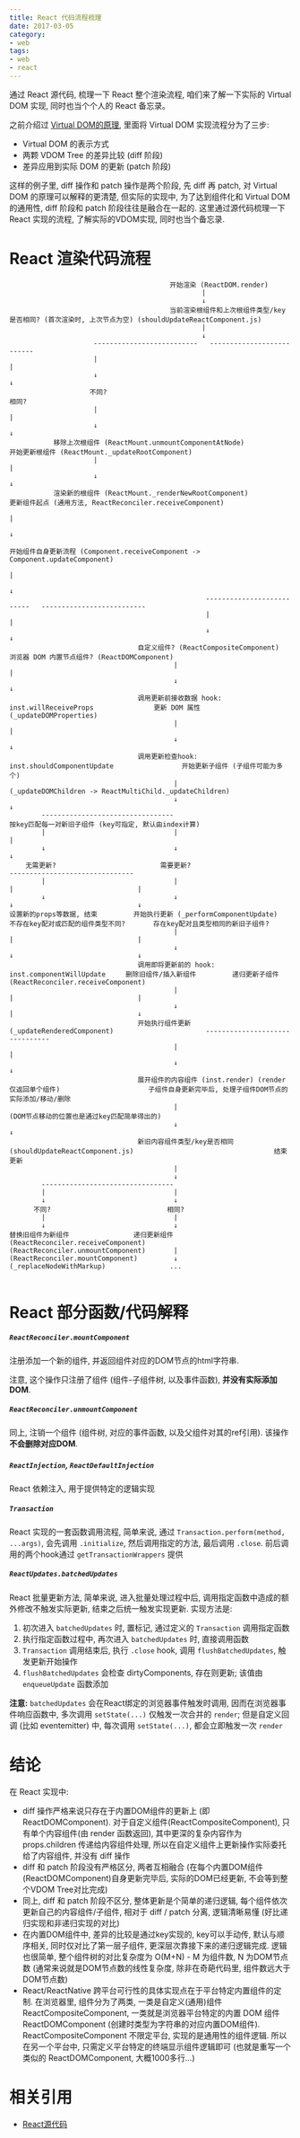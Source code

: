 ```yaml
---
title: React 代码流程梳理
date: 2017-03-05
category:
- web
tags:
- web
- react
---
```


通过 React 源代码, 梳理一下 React 整个渲染流程, 咱们来了解一下实际的 Virtual DOM 实现, 同时也当个个人的 React 备忘录。

<!-- more -->


之前介绍过 [Virtual DOM的原理](http://blog.yunfei.me/blog/virtual_dom.html), 里面将 Virtual DOM 实现流程分为了三步:

- Virtual DOM 的表示方式
- 两颗 VDOM Tree 的差异比较 (diff 阶段)
- 差异应用到实际 DOM 的更新 (patch 阶段)

这样的例子里, diff 操作和 patch 操作是两个阶段, 先 diff 再 patch, 对 Virtual DOM 的原理可以解释的更清楚, 但实际的实现中, 为了达到组件化和 Virtual DOM 的通用性, diff 阶段和 patch 阶段往往是融合在一起的. 这里通过源代码梳理一下 React 实现的流程, 了解实际的VDOM实现, 同时也当个备忘录.

# React 渲染代码流程

```doc
                                        开始渲染 (ReactDOM.render)
                                                |
                                                ↓
                                        当前渲染根组件和上次根组件类型/key是否相同? (首次渲染时, 上次节点为空) (shouldUpdateReactComponent.js)
                                                |
                                                ↓
                     --------------------------   --------------------------
                     |                                                      |
                     ↓                                                      ↓
                    不同?                                                  相同?
                     |                                                      |
                     ↓                                                      ↓
           移除上次根组件 (ReactMount.unmountComponentAtNode)            开始更新根组件 (ReactMount._updateRootComponent)
                     |                                                      |
                     ↓                                                      ↓
           渲染新的根组件 (ReactMount._renderNewRootComponent)           更新组件起点 (通用方法, ReactReconciler.receiveComponent)
                                                                            |
                                                                            ↓
                                                                        开始组件自身更新流程 (Component.receiveComponent -> Component.updateComponent)
                                                                            |
                                                                            ↓
                                                 --------------------------   --------------------------
                                                 |                                                      |
                                                 ↓                                                      ↓
                                自定义组件? (ReactCompositeComponent)                       浏览器 DOM 内置节点组件? (ReactDOMComponent)
                                         |                                                      |
                                         ↓                                                      ↓
                                调用更新前接收数据 hook: inst.willReceiveProps               更新 DOM 属性 (_updateDOMProperties)
                                         |                                                      |
                                         ↓                                                      ↓
                                调用更新检查hook: inst.shouldComponentUpdate                 开始更新子组件 (子组件可能为多个)
                                         |                                                  (_updateDOMChildren -> ReactMultiChild._updateChildren)
                                         ↓                                                      ↓
        ---------------------------------                                         按key匹配每一对新旧子组件 (key可指定, 默认由index计算)
        |                                |                                                      |
        ↓                                ↓                                                      ↓
    无需更新?                          需要更新?                                                   -------------------------------
        |                                |                                                      |                               |
        ↓                                ↓                                                      ↓                               ↓
设置新的props等数据, 结束         开始执行更新 (_performComponentUpdate)             不存在key配对或匹配的组件类型不同?       存在key配对且类型相同的新旧子组件?
                                         |                                                      |                               |
                                         ↓                                                      ↓                               ↓
                                调用即将更新前的 hook: inst.componentWillUpdate     删除旧组件/插入新组件         递归更新子组件 (ReactReconciler.receiveComponent)
                                         |                                                      |                               |
                                         ↓                                                      |                               ↓
                                开始执行组件更新 (_updateRenderedComponent)                       -------------------------------
                                         |                                                                                      |
                                         ↓                                                                                      ↓
                                展开组件的内容组件 (inst.render) (render仅返回单个组件)                      子组件自身更新完毕后, 处理子组件DOM节点的实际添加/移动/删除
                                         |                                                                       (DOM节点移动的位置也是通过key匹配简单得出的)
                                         ↓                                                                                      ↓
                                新旧内容组件类型/key是否相同 (shouldUpdateReactComponent.js)                                   结束更新
                                         |
                                         ↓
        ---------------------------------
        |                                |
        ↓                                ↓
      不同?                             相同?
        |                                |
        ↓                                ↓
替换旧组件为新组件                递归更新组件 (ReactReconciler.receiveComponent)
(ReactReconciler.unmountComponent)       |
(ReactReconciler.mountComponent)         ↓
(_replaceNodeWithMarkup)                ...


```

# React 部分函数/代码解释

##### `ReactReconciler.mountComponent`

注册添加一个新的组件, 并返回组件对应的DOM节点的html字符串.

注意, 这个操作只注册了组件 (组件-子组件树, 以及事件函数), **并没有实际添加DOM**.

##### `ReactReconciler.unmountComponent`

同上, 注销一个组件 (组件树, 对应的事件函数, 以及父组件对其的ref引用). 该操作**不会删除对应DOM**.

##### `ReactInjection`, `ReactDefaultInjection`

React 依赖注入, 用于提供特定的逻辑实现

##### `Transaction`

React 实现的一套函数调用流程, 简单来说, 通过 `Transaction.perform(method, ...args)`, 会先调用 `.initialize`, 然后调用指定的方法, 最后调用 `.close`. 前后调用的两个hook通过 `getTransactionWrappers` 提供

##### `ReactUpdates.batchedUpdates`

React 批量更新方法, 简单来说, 进入批量处理过程中后, 调用指定函数中造成的额外修改不触发实际更新, 结束之后统一触发实现更新. 实现方法是:

1. 初次进入 `batchedUpdates` 时, 置标记, 通过定义的 `Transaction` 调用指定函数
2. 执行指定函数过程中, 再次进入 `batchedUpdates` 时, 直接调用函数
3. `Transaction` 调用结束后, 执行 `.close` hook, 调用 `flushBatchedUpdates`, 触发更新开始操作
4. `flushBatchedUpdates` 会检查 dirtyComponents, 存在则更新; 该值由 `enqueueUpdate` 函数添加

**注意:** `batchedUpdates` 会在React绑定的浏览器事件触发时调用, 因而在浏览器事件响应函数中, 多次调用 `setState(...)` 仅触发一次合并的 `render`; 但是自定义回调 (比如 eventemitter) 中, 每次调用 `setState(...)`, 都会立即触发一次 `render`

# 结论

在 React 实现中:

- diff 操作严格来说只存在于内置DOM组件的更新上 (即 ReactDOMComponent). 对于自定义组件(ReactCompositeComponent), 只有单个内容组件(由 render 函数返回), 其中更深的复杂内容作为 props.children 传递给内容组件处理, 所以在自定义组件上更新操作实际委托给了内容组件, 并没有 diff 操作
- diff 和 patch 阶段没有严格区分, 两者互相融合 (在每个内置DOM组件(ReactDOMComponent)自身更新完毕后, 实际的DOM已经更新, 不会等到整个VDOM Tree对比完成)
- 同上, diff 和 patch 阶段不区分, 整体更新是个简单的递归逻辑, 每个组件依次更新自己的内容组件/子组件, 相对于 diff / patch 分离, 逻辑清晰易懂 (好比递归实现和非递归实现的对比)
- 在内置DOM组件中, 差异的比较是通过key实现的, key可以手动传, 默认与顺序相关, 同时仅对比了第一层子组件, 更深层次靠接下来的递归逻辑完成. 逻辑也很简单, 整个组件树的对比复杂度为 O(M+N) - M 为组件数, N 为DOM节点数 (通常来说就是DOM节点数的线性复杂度, 除非在奇葩代码里, 组件数远大于DOM节点数)
- React/ReactNative 跨平台可行性的具体实现点在于平台特定内置组件的定制. 在浏览器里, 组件分为了两类, 一类是自定义(通用)组件 ReactCompositeComponent, 一类就是浏览器平台特定的内置 DOM 组件 ReactDOMComponent (创建时类型为字符串的对应内置DOM组件). ReactCompositeComponent 不限定平台, 实现的是通用性的组件逻辑. 所以在另一个平台中, 只需定义平台特定的终端显示组件逻辑即可 (也就是重写一个类似的 ReactDOMComponent, 大概1000多行...)


# 相关引用

- [React源代码](https://github.com/facebook/react)
